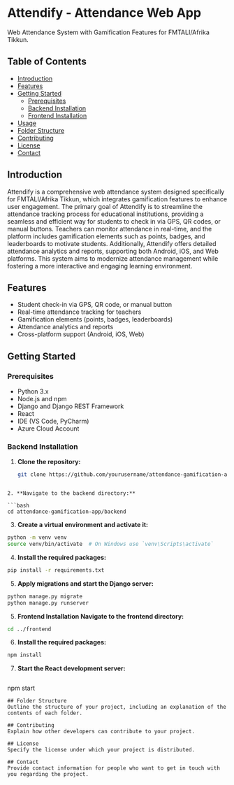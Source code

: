 # Attendify - Attendance Web App

Web Attendance System with Gamification Features for FMTALI/Afrika Tikkun.

## Table of Contents

- [Introduction](#introduction)
- [Features](#features)
- [Getting Started](#getting-started)
  - [Prerequisites](#prerequisites)
  - [Backend Installation](#backend-installation)
  - [Frontend Installation](#frontend-installation)
- [Usage](#usage)
- [Folder Structure](#folder-structure)
- [Contributing](#contributing)
- [License](#license)
- [Contact](#contact)

## Introduction

Attendify is a comprehensive web attendance system designed specifically for FMTALI/Afrika Tikkun, which integrates gamification features to enhance user engagement. The primary goal of Attendify is to streamline the attendance tracking process for educational institutions, providing a seamless and efficient way for students to check in via GPS, QR codes, or manual buttons. Teachers can monitor attendance in real-time, and the platform includes gamification elements such as points, badges, and leaderboards to motivate students. Additionally, Attendify offers detailed attendance analytics and reports, supporting both Android, iOS, and Web platforms. This system aims to modernize attendance management while fostering a more interactive and engaging learning environment.

## Features

- Student check-in via GPS, QR code, or manual button
- Real-time attendance tracking for teachers
- Gamification elements (points, badges, leaderboards)
- Attendance analytics and reports
- Cross-platform support (Android, iOS, Web)

## Getting Started

### Prerequisites

- Python 3.x
- Node.js and npm
- Django and Django REST Framework
- React
- IDE (VS Code, PyCharm)
- Azure Cloud Account

### Backend Installation

1. **Clone the repository:**

   ```bash
   git clone https://github.com/yourusername/attendance-gamification-app.git
  ```

2. **Navigate to the backend directory:**

  ```bash
  cd attendance-gamification-app/backend
  ```

3. **Create a virtual environment and activate it:**

  ```bash
  python -m venv venv
  source venv/bin/activate  # On Windows use `venv\Scripts\activate`
  ```

4. **Install the required packages:**

  ```bash
  pip install -r requirements.txt
  ```

5. **Apply migrations and start the Django server:**

  ```bash
  python manage.py migrate
  python manage.py runserver
  ```

5. **Frontend Installation
Navigate to the frontend directory:**

  ```bash
  cd ../frontend
  ```

6. **Install the required packages:**

  ```bash
  npm install
  ```

7. **Start the React development server:**

   ```bash
  npm start
  ```
## Folder Structure
Outline the structure of your project, including an explanation of the contents of each folder.

## Contributing
Explain how other developers can contribute to your project.

## License
Specify the license under which your project is distributed.

## Contact
Provide contact information for people who want to get in touch with you regarding the project.
